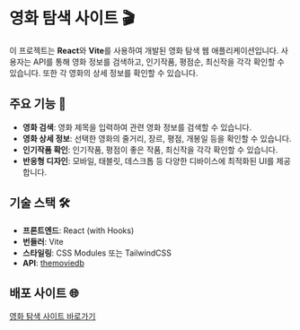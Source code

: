 # 영화 탐색 사이트 🎬

이 프로젝트는 **React**와 **Vite**를 사용하여 개발된 영화 탐색 웹 애플리케이션입니다. 사용자는 API를 통해 영화 정보를 검색하고, 인기작품, 평점순, 최신작을 각각 확인할 수 있습니다. 또한 각 영화의 상세 정보를 확인할 수 있습니다.

## 주요 기능 🚀

- **영화 검색**: 영화 제목을 입력하여 관련 영화 정보를 검색할 수 있습니다.
- **영화 상세 정보**: 선택한 영화의 줄거리, 장르, 평점, 개봉일 등을 확인할 수 있습니다.
- **인기작품 확인**: 인기작품, 평점이 좋은 작품, 최신작을 각각 확인할 수 있습니다.
- **반응형 디자인**: 모바일, 태블릿, 데스크톱 등 다양한 디바이스에 최적화된 UI를 제공합니다.

## 기술 스택 🛠

- **프론트엔드**: React (with Hooks)
- **번들러**: Vite
- **스타일링**: CSS Modules 또는 TailwindCSS
- **API**: [themoviedb](https://api.themoviedb.org)

## 배포 사이트 🌐

[영화 탐색 사이트 바로가기](https://search-movie-app-jhha.netlify.app/)
